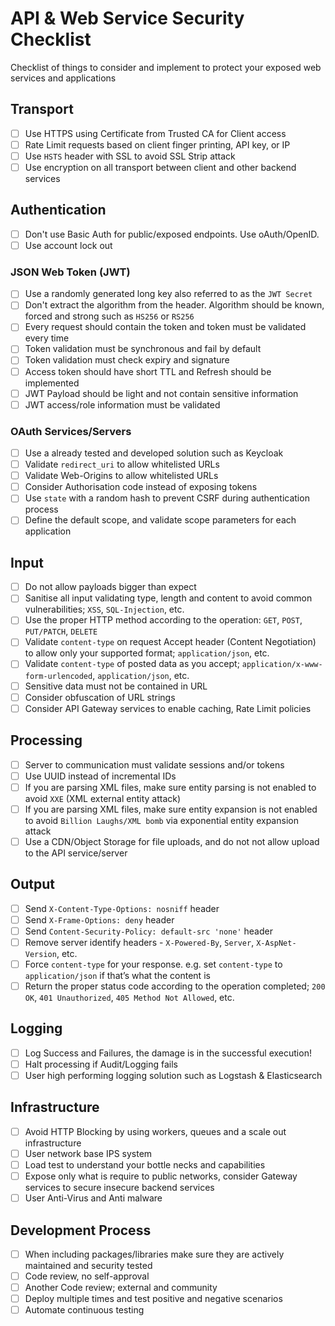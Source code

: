 # API & Web Service Security Checklist

Checklist of things to consider and implement to protect your exposed web services and applications

## Transport

-   [ ] Use HTTPS using Certificate from Trusted CA for Client access
-   [ ] Rate Limit requests based on client finger printing, API key, or IP
-   [ ] Use `HSTS` header with SSL to avoid SSL Strip attack
-   [ ] Use encryption on all transport between client and other backend services

## Authentication

-   [ ] Don't use Basic Auth for public/exposed endpoints. Use oAuth/OpenID.
-   [ ] Use account lock out

### JSON Web Token (JWT)

-   [ ] Use a randomly generated long key also referred to as the `JWT Secret`
-   [ ] Don't extract the algorithm from the header. Algorithm should be known, forced and strong such as `HS256` or `RS256`
-   [ ] Every request should contain the token and token must be validated every time
-   [ ] Token validation must be synchronous and fail by default
-   [ ] Token validation must check expiry and signature
-   [ ] Access token should have short TTL and Refresh should be implemented
-   [ ] JWT Payload should be light and not contain sensitive information
-   [ ] JWT access/role information must be validated

### OAuth Services/Servers

-   [ ] Use a already tested and developed solution such as Keycloak
-   [ ] Validate `redirect_uri` to allow whitelisted URLs
-   [ ] Validate Web-Origins to allow whitelisted URLs
-   [ ] Consider Authorisation code instead of exposing tokens
-   [ ] Use `state` with a random hash to prevent CSRF during authentication process
-   [ ] Define the default scope, and validate scope parameters for each application

## Input

-   [ ] Do not allow payloads bigger than expect
-   [ ] Sanitise all input validating type, length and content to avoid common vulnerabilities; `XSS`, `SQL-Injection`, etc.
-   [ ] Use the proper HTTP method according to the operation: `GET`, `POST`, `PUT/PATCH`, `DELETE`
-   [ ] Validate `content-type` on request Accept header (Content Negotiation) to allow only your supported format; `application/json`, etc.
-   [ ] Validate `content-type` of posted data as you accept; `application/x-www-form-urlencoded`, `application/json`, etc.
-   [ ] Sensitive data must not be contained in URL
-   [ ] Consider obfuscation of URL strings
-   [ ] Consider API Gateway services to enable caching, Rate Limit policies

## Processing

-   [ ] Server to communication must validate sessions and/or tokens
-   [ ] Use UUID instead of incremental IDs
-   [ ] If you are parsing XML files, make sure entity parsing is not enabled to avoid `XXE` (XML external entity attack)
-   [ ] If you are parsing XML files, make sure entity expansion is not enabled to avoid `Billion Laughs/XML bomb` via exponential entity expansion attack
-   [ ] Use a CDN/Object Storage for file uploads, and do not not allow upload to the API service/server

## Output

-   [ ] Send `X-Content-Type-Options: nosniff` header
-   [ ] Send `X-Frame-Options: deny` header
-   [ ] Send `Content-Security-Policy: default-src 'none'` header
-   [ ] Remove server identify headers - `X-Powered-By`, `Server`, `X-AspNet-Version`, etc.
-   [ ] Force `content-type` for your response. e.g. set `content-type` to `application/json` if that’s what the content is
-   [ ] Return the proper status code according to the operation completed; `200 OK`, `401 Unauthorized`, `405 Method Not Allowed`, etc.

## Logging

-   [ ] Log Success and Failures, the damage is in the successful execution!
-   [ ] Halt processing if Audit/Logging fails
-   [ ] User high performing logging solution such as Logstash & Elasticsearch

## Infrastructure

-   [ ] Avoid HTTP Blocking by using workers, queues and a scale out infrastructure
-   [ ] User network base IPS system
-   [ ] Load test to understand your bottle necks and capabilities
-   [ ] Expose only what is require to public networks, consider Gateway services to secure insecure backend services
-   [ ] User Anti-Virus and Anti malware

## Development Process

-   [ ] When including packages/libraries make sure they are actively maintained and security tested
-   [ ] Code review, no self-approval
-   [ ] Another Code review; external and community
-   [ ] Deploy multiple times and test positive and negative scenarios
-   [ ] Automate continuous testing

